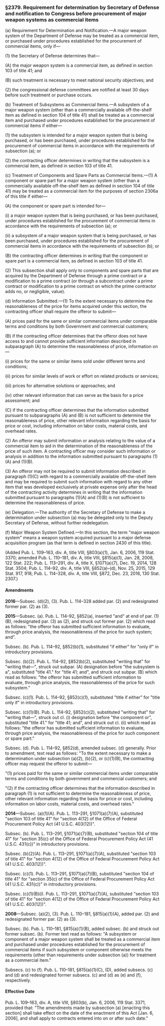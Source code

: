 ### §2379. Requirement for determination by Secretary of Defense and notification to Congress before procurement of major weapon systems as commercial items ###

(a) Requirement for Determination and Notification.—A major weapon system of the Department of Defense may be treated as a commercial item, or purchased under procedures established for the procurement of commercial items, only if—

(1) the Secretary of Defense determines that—

(A) the major weapon system is a commercial item, as defined in section 103 of title 41; and

(B) such treatment is necessary to meet national security objectives; and

(2) the congressional defense committees are notified at least 30 days before such treatment or purchase occurs.

(b) Treatment of Subsystems as Commercial Items.—A subsystem of a major weapon system (other than a commercially available off-the-shelf item as defined in section 104 of title 41) shall be treated as a commercial item and purchased under procedures established for the procurement of commercial items if either—

(1) the subsystem is intended for a major weapon system that is being purchased, or has been purchased, under procedures established for the procurement of commercial items in accordance with the requirements of subsection (a); or

(2) the contracting officer determines in writing that the subsystem is a commercial item, as defined in section 103 of title 41.

(c) Treatment of Components and Spare Parts as Commercial Items.—(1) A component or spare part for a major weapon system (other than a commercially available off-the-shelf item as defined in section 104 of title 41) may be treated as a commercial item for the purposes of section 2306a of this title if either—

(A) the component or spare part is intended for—

(i) a major weapon system that is being purchased, or has been purchased, under procedures established for the procurement of commercial items in accordance with the requirements of subsection (a); or

(ii) a subsystem of a major weapon system that is being purchased, or has been purchased, under procedures established for the procurement of commercial items in accordance with the requirements of subsection (b); or

(B) the contracting officer determines in writing that the component or spare part is a commercial item, as defined in section 103 of title 41.

(2) This subsection shall apply only to components and spare parts that are acquired by the Department of Defense through a prime contract or a modification to a prime contract (or through a subcontract under a prime contract or modification to a prime contract on which the prime contractor adds no, or negligible, value).

(d) Information Submitted.—(1) To the extent necessary to determine the reasonableness of the price for items acquired under this section, the contracting officer shall require the offeror to submit—

(A) prices paid for the same or similar commercial items under comparable terms and conditions by both Government and commercial customers;

(B) if the contracting officer determines that the offeror does not have access to and cannot provide sufficient information described in subparagraph (A) to determine the reasonableness of price, information on—

(i) prices for the same or similar items sold under different terms and conditions;

(ii) prices for similar levels of work or effort on related products or services;

(iii) prices for alternative solutions or approaches; and

(iv) other relevant information that can serve as the basis for a price assessment; and

(C) if the contracting officer determines that the information submitted pursuant to subparagraphs (A) and (B) is not sufficient to determine the reasonableness of price, other relevant information regarding the basis for price or cost, including information on labor costs, material costs, and overhead rates.

(2) An offeror may submit information or analysis relating to the value of a commercial item to aid in the determination of the reasonableness of the price of such item. A contracting officer may consider such information or analysis in addition to the information submitted pursuant to paragraphs (1)(A) and (1)(B).

(3) An offeror may not be required to submit information described in paragraph (1)(C) with regard to a commercially available off-the-shelf item and may be required to submit such information with regard to any other item that was developed exclusively at private expense only after the head of the contracting activity determines in writing that the information submitted pursuant to paragraphs (1)(A) and (1)(B) is not sufficient to determine the reasonableness of price.

(e) Delegation.—The authority of the Secretary of Defense to make a determination under subsection (a) may be delegated only to the Deputy Secretary of Defense, without further redelegation.

(f) Major Weapon System Defined.—In this section, the term "major weapon system" means a weapon system acquired pursuant to a major defense acquisition program (as that term is defined in section 2430 of this title).

(Added Pub. L. 109–163, div. A, title VIII, §803(a)(1), Jan. 6, 2006, 119 Stat. 3370; amended Pub. L. 110–181, div. A, title VIII, §815(a)(1), Jan. 28, 2008, 122 Stat. 222; Pub. L. 113–291, div. A, title X, §1071(a)(7), Dec. 19, 2014, 128 Stat. 3504; Pub. L. 114–92, div. A, title VIII, §852(a)–(d), Nov. 25, 2015, 129 Stat. 917, 918; Pub. L. 114–328, div. A, title VIII, §872, Dec. 23, 2016, 130 Stat. 2307.)

#### Amendments ####

**2016**—Subsec. (d)(2), (3). Pub. L. 114–328 added par. (2) and redesignated former par. (2) as (3).

**2015**—Subsec. (a). Pub. L. 114–92, §852(a), inserted "and" at end of par. (1)(B), redesignated par. (3) as (2), and struck out former par. (2) which read as follows: "the offeror has submitted sufficient information to evaluate, through price analysis, the reasonableness of the price for such system; and".

Subsec. (b). Pub. L. 114–92, §852(b)(1), substituted "if either" for "only if" in introductory provisions.

Subsec. (b)(2). Pub. L. 114–92, §852(b)(2), substituted "writing that" for "writing that—", struck out subpar. (A) designation before "the subsystem is a", substituted "title 41." for "title 41; and", and struck out subpar. (B) which read as follows: "the offeror has submitted sufficient information to evaluate, through price analysis, the reasonableness of the price for such subsystem."

Subsec. (c)(1). Pub. L. 114–92, §852(c)(1), substituted "title if either" for "title only if" in introductory provisions.

Subsec. (c)(1)(B). Pub. L. 114–92, §852(c)(2), substituted "writing that" for "writing that—", struck out cl. (i) designation before "the component or", substituted "title 41." for "title 41; and", and struck out cl. (ii) which read as follows: "the offeror has submitted sufficient information to evaluate, through price analysis, the reasonableness of the price for such component or spare part."

Subsec. (d). Pub. L. 114–92, §852(d), amended subsec. (d) generally. Prior to amendment, text read as follows: "To the extent necessary to make a determination under subsection (a)(2), (b)(2), or (c)(1)(B), the contracting officer may request the offeror to submit—

"(1) prices paid for the same or similar commercial items under comparable terms and conditions by both government and commercial customers; and

"(2) if the contracting officer determines that the information described in paragraph (1) is not sufficient to determine the reasonableness of price, other relevant information regarding the basis for price or cost, including information on labor costs, material costs, and overhead rates."

**2014**—Subsec. (a)(1)(A). Pub. L. 113–291, §1071(a)(7)(A), substituted "section 103 of title 41" for "section 4(12) of the Office of Federal Procurement Policy Act (41 U.S.C. 403(12))".

Subsec. (b). Pub. L. 113–291, §1071(a)(7)(B), substituted "section 104 of title 41" for "section 35(c) of the Office of Federal Procurement Policy Act (41 U.S.C. 431(c))" in introductory provisions.

Subsec. (b)(2)(A). Pub. L. 113–291, §1071(a)(7)(A), substituted "section 103 of title 41" for "section 4(12) of the Office of Federal Procurement Policy Act (41 U.S.C. 403(12))".

Subsec. (c)(1). Pub. L. 113–291, §1071(a)(7)(B), substituted "section 104 of title 41" for "section 35(c) of the Office of Federal Procurement Policy Act (41 U.S.C. 431(c))" in introductory provisions.

Subsec. (c)(1)(B)(i). Pub. L. 113–291, §1071(a)(7)(A), substituted "section 103 of title 41" for "section 4(12) of the Office of Federal Procurement Policy Act (41 U.S.C. 403(12))".

**2008**—Subsec. (a)(2), (3). Pub. L. 110–181, §815(a)(1)(A), added par. (2) and redesignated former par. (2) as (3).

Subsec. (b). Pub. L. 110–181, §815(a)(1)(B), added subsec. (b) and struck out former subsec. (b). Former text read as follows: "A subsystem or component of a major weapon system shall be treated as a commercial item and purchased under procedures established for the procurement of commercial items if such subsystem or component otherwise meets the requirements (other than requirements under subsection (a)) for treatment as a commercial item."

Subsecs. (c) to (f). Pub. L. 110–181, §815(a)(1)(C), (D), added subsecs. (c) and (d) and redesignated former subsecs. (c) and (d) as (e) and (f), respectively.

#### Effective Date ####

Pub. L. 109–163, div. A, title VIII, §803(b), Jan. 6, 2006, 119 Stat. 3371, provided that: "The amendments made by subsection (a) [enacting this section] shall take effect on the date of the enactment of this Act [Jan. 6, 2006], and shall apply to contracts entered into on or after such date."